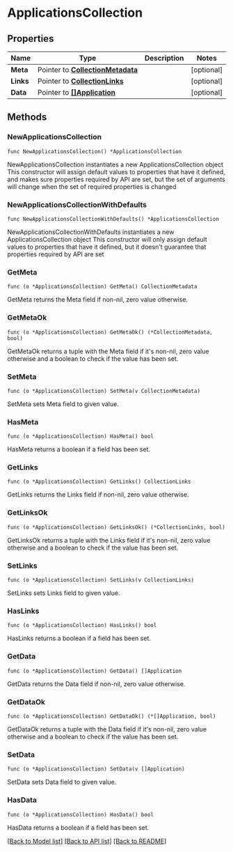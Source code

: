 # ApplicationsCollection

## Properties

Name | Type | Description | Notes
------------ | ------------- | ------------- | -------------
**Meta** | Pointer to [**CollectionMetadata**](CollectionMetadata.md) |  | [optional] 
**Links** | Pointer to [**CollectionLinks**](CollectionLinks.md) |  | [optional] 
**Data** | Pointer to [**[]Application**](Application.md) |  | [optional] 

## Methods

### NewApplicationsCollection

`func NewApplicationsCollection() *ApplicationsCollection`

NewApplicationsCollection instantiates a new ApplicationsCollection object
This constructor will assign default values to properties that have it defined,
and makes sure properties required by API are set, but the set of arguments
will change when the set of required properties is changed

### NewApplicationsCollectionWithDefaults

`func NewApplicationsCollectionWithDefaults() *ApplicationsCollection`

NewApplicationsCollectionWithDefaults instantiates a new ApplicationsCollection object
This constructor will only assign default values to properties that have it defined,
but it doesn't guarantee that properties required by API are set

### GetMeta

`func (o *ApplicationsCollection) GetMeta() CollectionMetadata`

GetMeta returns the Meta field if non-nil, zero value otherwise.

### GetMetaOk

`func (o *ApplicationsCollection) GetMetaOk() (*CollectionMetadata, bool)`

GetMetaOk returns a tuple with the Meta field if it's non-nil, zero value otherwise
and a boolean to check if the value has been set.

### SetMeta

`func (o *ApplicationsCollection) SetMeta(v CollectionMetadata)`

SetMeta sets Meta field to given value.

### HasMeta

`func (o *ApplicationsCollection) HasMeta() bool`

HasMeta returns a boolean if a field has been set.

### GetLinks

`func (o *ApplicationsCollection) GetLinks() CollectionLinks`

GetLinks returns the Links field if non-nil, zero value otherwise.

### GetLinksOk

`func (o *ApplicationsCollection) GetLinksOk() (*CollectionLinks, bool)`

GetLinksOk returns a tuple with the Links field if it's non-nil, zero value otherwise
and a boolean to check if the value has been set.

### SetLinks

`func (o *ApplicationsCollection) SetLinks(v CollectionLinks)`

SetLinks sets Links field to given value.

### HasLinks

`func (o *ApplicationsCollection) HasLinks() bool`

HasLinks returns a boolean if a field has been set.

### GetData

`func (o *ApplicationsCollection) GetData() []Application`

GetData returns the Data field if non-nil, zero value otherwise.

### GetDataOk

`func (o *ApplicationsCollection) GetDataOk() (*[]Application, bool)`

GetDataOk returns a tuple with the Data field if it's non-nil, zero value otherwise
and a boolean to check if the value has been set.

### SetData

`func (o *ApplicationsCollection) SetData(v []Application)`

SetData sets Data field to given value.

### HasData

`func (o *ApplicationsCollection) HasData() bool`

HasData returns a boolean if a field has been set.


[[Back to Model list]](../README.md#documentation-for-models) [[Back to API list]](../README.md#documentation-for-api-endpoints) [[Back to README]](../README.md)


